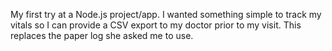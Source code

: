 My first try at a Node.js project/app. I wanted something simple to track my vitals so I can provide a CSV export to my doctor prior to my visit. This replaces the paper log she asked me to use. 
